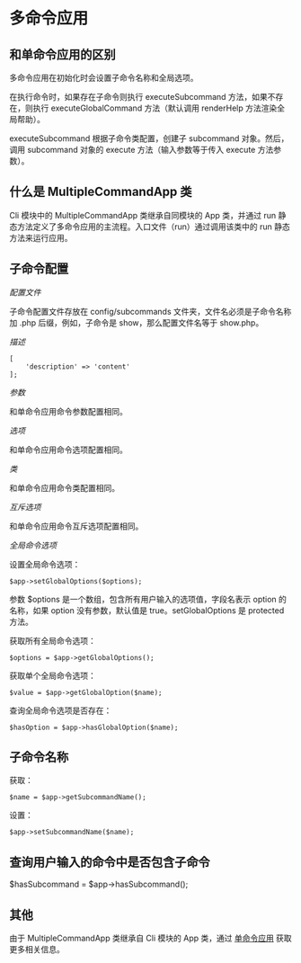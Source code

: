 # 多命令应用
## 和单命令应用的区别
多命令应用在初始化时会设置子命令名称和全局选项。

在执行命令时，如果存在子命令则执行 executeSubcommand 方法，如果不存在，则执行 executeGlobalCommand 方法（默认调用 renderHelp 方法渲染全局帮助）。

executeSubcommand 根据子命令类配置，创建子 subcommand 对象。然后，调用 subcommand 对象的 execute 方法（输入参数等于传入 execute 方法参数）。

## 什么是 MultipleCommandApp 类
Cli 模块中的 MultipleCommandApp 类继承自同模块的 App 类，并通过 run 静态方法定义了多命令应用的主流程。入口文件（run）通过调用该类中的 run 静态方法来运行应用。

## 子命令配置
*配置文件*

子命令配置文件存放在 config/subcommands 文件夹，文件名必须是子命令名称加 .php 后缀，例如，子命令是 show，那么配置文件名等于 show.php。

*描述*
```.php
[
    'description' => 'content'
];
```
*参数*

和单命令应用命令参数配置相同。

*选项*

和单命令应用命令选项配置相同。

*类*

和单命令应用命令类配置相同。

*互斥选项*

和单命令应用命令互斥选项配置相同。

*全局命令选项*

设置全局命令选项：
```.php
$app->setGlobalOptions($options);
```
参数 $options 是一个数组，包含所有用户输入的选项值，字段名表示 option 的名称，如果 option 没有参数，默认值是 true。setGlobalOptions 是 protected 方法。

获取所有全局命令选项：
```.php
$options = $app->getGlobalOptions();
```
获取单个全局命令选项：
```.php
$value = $app->getGlobalOption($name);
```
查询全局命令选项是否存在：
```.php
$hasOption = $app->hasGlobalOption($name);
```
## 子命令名称
获取：
```.php
$name = $app->getSubcommandName();
```
设置：
```.php
$app->setSubcommandName($name);
```
## 查询用户输入的命令中是否包含子命令
$hasSubcommand = $app->hasSubcommand();

## 其他
由于 MultipleCommandApp 类继承自 Cli 模块的 App 类，通过 [单命令应用](single_command_applications) 获取更多相关信息。
